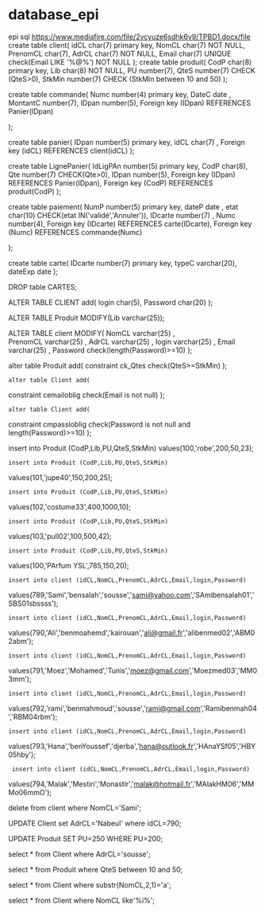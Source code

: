 # database_epi
epi sql 
https://www.mediafire.com/file/2ycyuze6sdhk6v9/TPBD1.docx/file
create table client(
idCL char(7) primary key,
NomCL char(7) NOT NULL, 
PrenomCL char(7), 
AdrCL char(7) NOT NULL, 
Email char(7) UNIQUE check(Email LIKE '%@%') NOT NULL
);
create table produit(
CodP char(8) primary key,
Lib char(8) NOT NULL, 
PU number(7),
QteS number(7) CHECK (QteS>0), 
StkMin number(7) CHECK (StkMin between 10 and 50)
);

create table commande(
Numc number(4) primary key, 
DateC date , 
MontantC number(7),
IDpan number(5),
Foreign key (IDpan)  REFERENCES Panier(IDpan)  

);

create table panier(
IDpan number(5) primary key, 
idCL char(7)  ,
Foreign key (idCL)  REFERENCES client(idCL) 
);

 create table LignePanier(
 IdLigPAn number(5) primary key, 
 CodP char(8),
 Qte number(7) CHECK(Qte>0),
 IDpan number(5),
 Foreign key (IDpan) REFERENCES Panier(IDpan),
 Foreign key (CodP) REFERENCES produit(CodP)
 ); 
 
 create table paiement(
 NumP number(5) primary key, 
 dateP date , 
 etat char(10) CHECK(etat IN('validé','Annuler')), 
 IDcarte number(7)  , 
 Numc number(4),
  Foreign key (IDcarte) REFERENCES carte(IDcarte),
   Foreign key (Numc) REFERENCES commande(Numc) 
 
 ); 
 
 create table carte(
IDcarte number(7) primary key, 
typeC varchar(20), 
dateExp date
 );
 
 DROP table CARTES; 
 
  ALTER TABLE CLIENT
  add(
  login char(5), 
  Password char(20)
  );
  
  ALTER TABLE Produit  MODIFY(Lib varchar(25));
  
  ALTER TABLE client MODIFY(
NomCL varchar(25) ,  
PrenomCL varchar(25) ,
AdrCL  varchar(25) ,
login  varchar(25) ,
Email varchar(25) ,
Password check(length(Password)>=10)
  );
  
  alter table Produit add(
  constraint ck_Qtes check(QteS>=StkMin)
  );
  
    alter table Client add(
  constraint cemailoblig check(Email is not null)
  );
  
    alter table Client add(
  constraint cmpassloblig check(Password is not null and length(Password)>=10)
  );
  
  insert into Produit (CodP,Lib,PU,QteS,StkMin)
  values(100,'robe',200,50,23);
  
    insert into Produit (CodP,Lib,PU,QteS,StkMin)
  values(101,'jupe40',150,200,25);
  
    insert into Produit (CodP,Lib,PU,QteS,StkMin)
  values(102,'costume33',400,1000,10);
  
    insert into Produit (CodP,Lib,PU,QteS,StkMin)
  values(103,'pull02',100,500,42);
  
    insert into Produit (CodP,Lib,PU,QteS,StkMin)
  values(100,'PArfum YSL',785,150,20);
  
  
    insert into client (idCL,NomCL,PrenomCL,AdrCL,Email,login,Password)
  values(789,'Sami','bensalah','sousse','sami@yahoo.com','SAmibensalah01','SBS01sbssss');
  
    insert into client (idCL,NomCL,PrenomCL,AdrCL,Email,login,Password)
  values(790,'Ali','benmoahemd','kairouan','ali@gmail.fr','alibenmed02','ABM02abm');
  
    insert into client (idCL,NomCL,PrenomCL,AdrCL,Email,login,Password)
  values(791,'Moez','Mohamed','Tunis','moez@gmail.com','Moezmed03','MM03mm');
  
    insert into client (idCL,NomCL,PrenomCL,AdrCL,Email,login,Password)
  values(792,'rami','benmahmoud','sousse','rami@gmail.com','Ramibenmah04','RBM04rbm');
  
    insert into client (idCL,NomCL,PrenomCL,AdrCL,Email,login,Password)
  values(793,'Hana','benYoussef','djerba','hana@outlook.fr','HAnaYSf05','HBY05hby');
  
     insert into client (idCL,NomCL,PrenomCL,AdrCL,Email,login,Password)
  values(794,'Malak','Mestiri','Monastir','malak@hotmail.fr','MAlakHM06','MMMo06mmO');
  
  delete from client where NomCL='Sami';
  
  UPDATE Client set AdrCL='Nabeul'
  where idCL=790;

  
  UPDATE Produit SET PU=250
  WHERE PU=200;

select * from Client 
where AdrCL='sousse';

select * from Produit 
where QteS between 10 and 50;

select * from Client 
where substr(NomCL,2,1)='a';

select * from Client 
where NomCL like'%i%';
